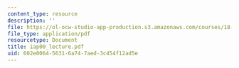 ```yaml
---
content_type: resource
description: ''
file: https://ol-ocw-studio-app-production.s3.amazonaws.com/courses/18-366-random-walks-and-diffusion-fall-2006/602e006456316a747aed3c454f12ad5e_iap00_lecture.pdf
file_type: application/pdf
resourcetype: Document
title: iap00_lecture.pdf
uid: 602e0064-5631-6a74-7aed-3c454f12ad5e
---
```

